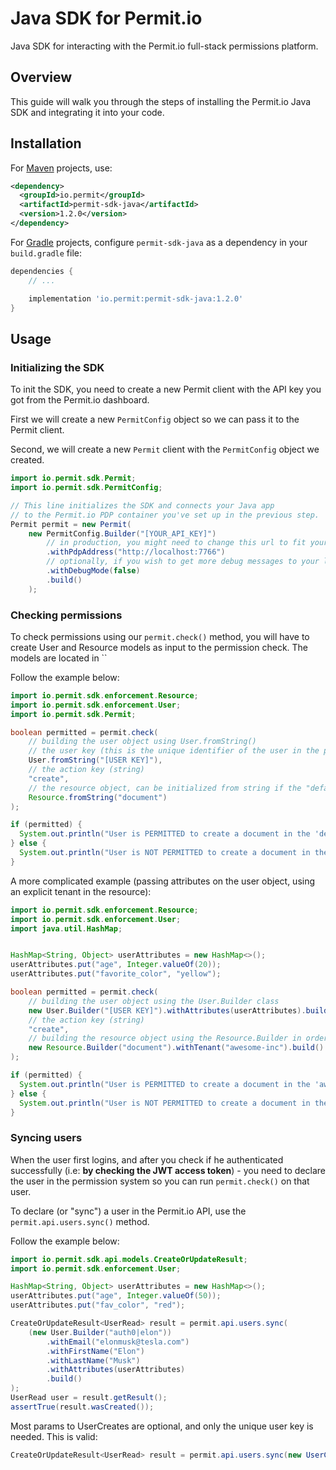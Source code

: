 # Java SDK for Permit.io

Java SDK for interacting with the Permit.io full-stack permissions platform.

## Overview

This guide will walk you through the steps of installing the Permit.io Java SDK and integrating it into your code.

## Installation

For [Maven](https://maven.apache.org/) projects, use:
```xml
<dependency>
  <groupId>io.permit</groupId>
  <artifactId>permit-sdk-java</artifactId>
  <version>1.2.0</version>
</dependency>
```

For [Gradle](https://gradle.org/) projects, configure `permit-sdk-java` as a dependency in your `build.gradle` file:
```groovy
dependencies {
    // ...

    implementation 'io.permit:permit-sdk-java:1.2.0'
}
```

## Usage

### Initializing the SDK
To init the SDK, you need to create a new Permit client with the API key you got from the Permit.io dashboard.

First we will create a new `PermitConfig` object so we can pass it to the Permit client.

Second, we will create a new `Permit` client with the `PermitConfig` object we created.

```java
import io.permit.sdk.Permit;
import io.permit.sdk.PermitConfig;

// This line initializes the SDK and connects your Java app
// to the Permit.io PDP container you've set up in the previous step.
Permit permit = new Permit(
    new PermitConfig.Builder("[YOUR_API_KEY]")
        // in production, you might need to change this url to fit your deployment
        .withPdpAddress("http://localhost:7766")
        // optionally, if you wish to get more debug messages to your log, set this to true
        .withDebugMode(false)
        .build()
    );
```

### Checking permissions
To check permissions using our `permit.check()` method, you will have to create User and Resource models as input to the permission check.
The models are located in ``

Follow the example below:

```java
import io.permit.sdk.enforcement.Resource;
import io.permit.sdk.enforcement.User;
import io.permit.sdk.Permit;

boolean permitted = permit.check(
    // building the user object using User.fromString()
    // the user key (this is the unique identifier of the user in the permission system).
    User.fromString("[USER KEY]"),
    // the action key (string)
    "create",
    // the resource object, can be initialized from string if the "default" tenant is used.
    Resource.fromString("document")
);

if (permitted) {
  System.out.println("User is PERMITTED to create a document in the 'default' tenant");
} else {
  System.out.println("User is NOT PERMITTED to create a document in the 'default' tenant");
}
```

A more complicated example (passing attributes on the user object, using an explicit tenant in the resource):
```java
import io.permit.sdk.enforcement.Resource;
import io.permit.sdk.enforcement.User;
import java.util.HashMap;


HashMap<String, Object> userAttributes = new HashMap<>();
userAttributes.put("age", Integer.valueOf(20));
userAttributes.put("favorite_color", "yellow");

boolean permitted = permit.check(
    // building the user object using the User.Builder class
    new User.Builder("[USER KEY]").withAttributes(userAttributes).build(),
    // the action key (string)
    "create",
    // building the resource object using the Resource.Builder in order to pass an explicit tenant key: "awesome-inc"
    new Resource.Builder("document").withTenant("awesome-inc").build()
);

if (permitted) {
  System.out.println("User is PERMITTED to create a document in the 'awesome-inc' tenant");
} else {
  System.out.println("User is NOT PERMITTED to create a document in the 'awesome-inc' tenant");
}
```

### Syncing users
When the user first logins, and after you check if he authenticated successfully (i.e: **by checking the JWT access token**) -
you need to declare the user in the permission system so you can run `permit.check()` on that user.

To declare (or "sync") a user in the Permit.io API, use the `permit.api.users.sync()` method.

Follow the example below:
```java
import io.permit.sdk.api.models.CreateOrUpdateResult;
import io.permit.sdk.enforcement.User;

HashMap<String, Object> userAttributes = new HashMap<>();
userAttributes.put("age", Integer.valueOf(50));
userAttributes.put("fav_color", "red");

CreateOrUpdateResult<UserRead> result = permit.api.users.sync(
    (new User.Builder("auth0|elon"))
        .withEmail("elonmusk@tesla.com")
        .withFirstName("Elon")
        .withLastName("Musk")
        .withAttributes(userAttributes)
        .build()
);
UserRead user = result.getResult();
assertTrue(result.wasCreated());
```

Most params to UserCreates are optional, and only the unique user key is needed. This is valid:

```java
CreateOrUpdateResult<UserRead> result = permit.api.users.sync(new UserCreate("[USER KEY]"));
```
